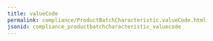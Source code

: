 ```yaml
---
title: valueCode
permalink: compliance/ProductBatchCharacteristic.valueCode.html
jsonid: compliance_productbatchcharacteristic_valuecode
---
```

